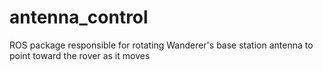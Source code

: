 # antenna_control
ROS package responsible for rotating Wanderer's base station antenna to point
toward the rover as it moves
